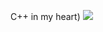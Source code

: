 C++ in my heart)
![](https://github-readme-stats.vercel.app/api/wakatime?username=Therry12&api_domain=wakapi.dev&bg_color=2D3748&title_color=2F855A&icon_color=2F855A&text_color=ffffff&custom_title=Wakapi%20Week%20Stats&layout=compact)
